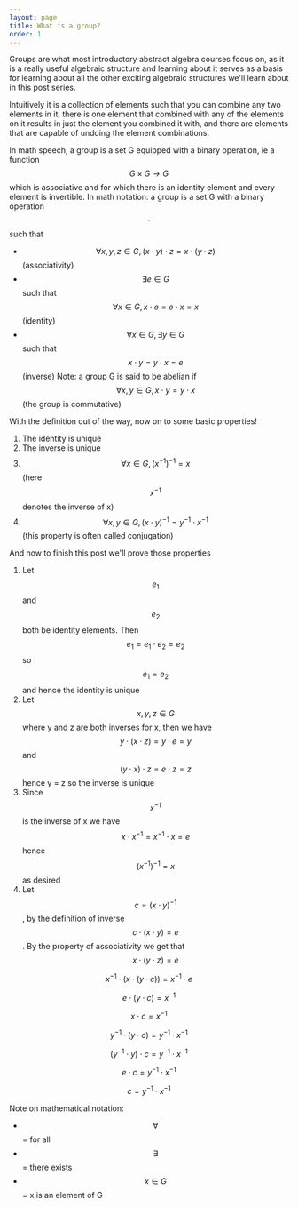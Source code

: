 ```yaml
---
layout: page
title: What is a group?
order: 1
---
```

<style TYPE="text/css">
code.has-jax {font: inherit; font-size: 100%; background: inherit; border: inherit;}
</style>
<script type="text/x-mathjax-config">
MathJax.Hub.Config({
    tex2jax: {
        inlineMath: [['$','$'], ['\\(','\\)']],
        skipTags: ['script', 'noscript', 'style', 'textarea', 'pre'] // removed 'code' entry
    }
});
MathJax.Hub.Queue(function() {
    var all = MathJax.Hub.getAllJax(), i;
    for(i = 0; i < all.length; i += 1) {
        all[i].SourceElement().parentNode.className += ' has-jax';
    }
});
</script>
<script type="text/javascript" src="http://cdn.mathjax.org/mathjax/latest/MathJax.js?config=TeX-AMS-MML_HTMLorMML"></script>
    
Groups are what most introductory abstract algebra courses focus on, as it is a really useful algebraic structure and learning about it serves as a basis for learning about all the other exciting algebraic structures we'll learn about in this post series. 

Intuitively it is a collection of elements such that you can combine any two elements in it, there is one element that combined with any of the elements on it results in just the element you combined it with, and there are elements that are capable of undoing the element combinations. 

In math speech, a group is a set G equipped with a binary operation, ie a function $$G \times G \rightarrow G$$ which is associative and for which there is an identity element and every element is invertible. In math notation: a group is a set G with a binary operation $$ \cdot $$ such that 

* $$ \forall x, y, z \in G, (x\cdot y)\cdot z = x\cdot (y \cdot z)$$ (associativity)
* $$ \exists e \in G$$ such that $$\forall x \in G, x \cdot e = e \cdot x = x$$ (identity)
* $$ \forall x \in G, \text{} \exists y \in G$$ such that $$x \cdot y = y \cdot x = e$$ (inverse) 
Note: a group G is said to be abelian if $$\forall x, y \in G, x \cdot y = y \cdot x$$ (the group is commutative)

With the definition out of the way, now on to some basic properties! 

1. The identity is unique
2. The inverse is unique 
3. $$\forall x \in G, (x^{-1})^{-1} = x$$ (here $$x^{-1}$$ denotes the inverse of x)
4. $$\forall x, y \in G, (x \cdot y)^{-1} = y^{-1} \cdot x^{-1}$$ (this property is often called conjugation)

And now to finish this post we'll prove those properties

1. Let $$e_1$$ and $$e_2$$ both be identity elements. Then $$e_1 = e_1 \cdot e_2 = e_2$$ so $$e_1 = e_2$$ and hence the identity is unique
2. Let $$x, y, z \in G$$ where y and z are both inverses for x, then we have $$y \cdot (x \cdot z) = y \cdot e = y$$ and $$(y \cdot x) \cdot z = e \cdot z = z$$ hence y = z so the inverse is unique 
3. Since $$x^{-1}$$ is the inverse of x we have $$x \cdot x^{-1} = x^{-1} \cdot x = e$$ hence $$(x^{-1})^{-1} = x$$ as desired
4. Let $$c = (x \cdot y)^{-1}$$, by the definition of inverse $$c \cdot (x \cdot y) = e$$. By the property of associativity we get that $$x \cdot (y \cdot z) = e$$

$$x^{-1} \cdot (x \cdot (y \cdot c)) = x^{-1} \cdot e$$

$$e \cdot (y \cdot c) = x^{-1}$$

$$x \cdot c = x^{-1}$$

$$y^{-1} \cdot (y \cdot c) = y^{-1} \cdot x^{-1}$$

$$(y^{-1} \cdot y) \cdot c = y^{-1} \cdot x^{-1}$$

$$e \cdot c = y^{-1} \cdot x^{-1}$$

$$c = y^{-1} \cdot x^{-1}$$

Note on mathematical notation:

* $$\forall$$ = for all
* $$\exists$$ = there exists 
* $$x \in G$$ = x is an element of G 


